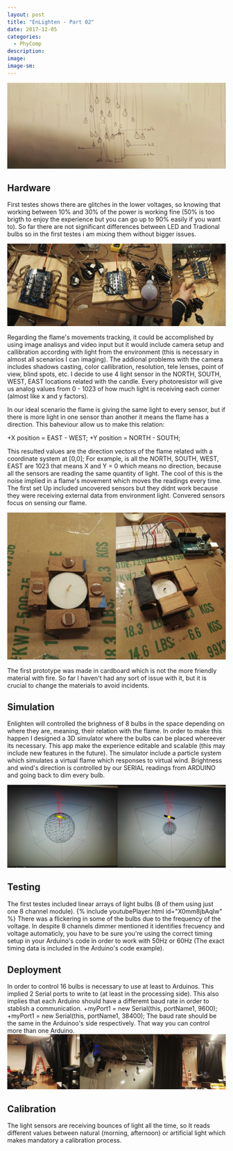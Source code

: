 ```yaml
---
layout: post
title: "EnLighten - Part 02"
date: 2017-12-05
categories: 
  - PhyComp
description: 
image: 
image-sm:
---
```



![Enlighten](/assets/enlighten.jpeg)

## Hardware

First testes shows there are glitches in the lower voltages, so knowing that working between 10% and 30% of the power is working fine (50% is too brigth to enjoy the experience but you can go up to 90% easily if you want to). So far there are not significant differences between LED and Tradional bulbs so in the first testes i am mixing them without bigger issues.

![Enlighten](/assets/8channel.jpeg)

Regarding the flame's movements tracking, it could be accomplished by using image analisys and video input but it would include camera setup and callibration according with light from the environment (this is necessary in almost all scenarios I can imaging). The addional problems with the camera includes shadows casting, color callibration, resolution, tele lenses, point of view, blind spots, etc. I decide to use 4 light sensor in the NORTH, SOUTH, WEST, EAST locations related with the candle. Every photoresistor will give us analog values from 0 - 1023 of how much light is receiving each corner (almost like x and y factors).

In our ideal scenario the flame is giving the same light to every sensor, but if there is more light in one sensor than another it means the flame has a direction. This baheviour allow us to make this relation:

+X position = EAST - WEST;
+Y position = NORTH - SOUTH;

This resulted values are the direction vectors of the flame related with a coordinate system at [0,0];
For example, is all the NORTH, SOUTH, WEST, EAST are 1023 that means X and Y = 0 which means no direction, because all the sensors are reading the same quantity of light. The cool of this is the noise implied in a flame's movement which moves the readings every time.
The first set Up included uncovered sensors but they didnt work because they were receiving external data from environment light. Convered sensors focus on sensing our flame.

![Enlighten](/assets/photoresistors.jpeg)

The first prototype was made in cardboard which is not the more friendly material with fire. So far I haven't had any sort of issue with it, but it is crucial to change the materials to avoid incidents.

## Simulation

Enlighten will controlled the brighness of 8 bulbs in the space depending on where they are, meaning, their relation with the flame. In order to make this happen I designed a 3D simulator where the bulbs can be placed whereever its necessary. This app make the experience editable and scalable (this may include new features in the future). The simulator include a particle system which simulates a virtual flame which responses to virtual wind. Brightness and wind's direction is controlled by our SERIAL readings from ARDUINO and going back to dim every bulb.


![Enlighten](/assets/simulator.jpeg)

## Testing

The first testes included linear arrays of light bulbs (8 of them using just one 8 channel module).
{% include youtubePlayer.html id="X0mm8jbAqIw" %}
There was a flickering in some of the bulbs due to the frequency of the voltage. In despite 8 channels dimmer mentioned it identifies frecuency and voltage automaticly, you have to be sure you're using the correct timing setup in your Arduino's code in order to work with 50Hz or 60Hz (The exact timing data is included in the Arduino's code example).

## Deployment

In order to control 16 bulbs is necessary to use at least to Arduinos. This implied 2 Serial ports to write to (at least in the processing side). This also implies that each Arduino should have a differemt baud rate in order to stablish a communication.
+myPort1 = new Serial(this, portName1, 9600);
+myPort1 = new Serial(this, portName1, 38400);
The baud rate should be the same in the Arduinoo's side respectively. That way you can control more than one Arduino.
![Enlighten](/assets/installationEnlighten.jpeg)

## Calibration

The light sensors are receiving bounces of light all the time, so It reads different values between natural (morning, afternoon) or artificial light which makes mandatory a calibration process.
